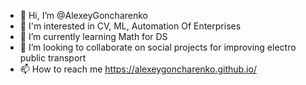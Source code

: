 - 👋 Hi, I’m @AlexeyGoncharenko
- 👀 I'm interested in CV, ML, Automation Of Enterprises
- 🌱 I’m currently learning Math for DS
- 💞️ I’m looking to collaborate on social projects for improving electro public transport
- 📫 How to reach me https://alexeygoncharenko.github.io/

<!---
AlexeyGoncharenko/AlexeyGoncharenko is a ✨ special ✨ repository because its `README.md` (this file) appears on your GitHub profile.
You can click the Preview link to take a look at your changes.
--->
